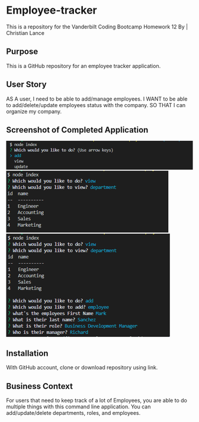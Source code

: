 # Employee-tracker
This is a repository for the Vanderbilt Coding Bootcamp Homework 12
By | Christian Lance


## Purpose
This is a GitHub repository for an employee tracker application. 


## User Story
AS A user, I need to be able to add/manage employees.
I WANT to be able to add/delete/update employees status with the company.
SO THAT I can organize my company.


## Screenshot of Completed Application

![Employee Tracker Demo](images/image1.PNG)
![Employee Tracker Demo](images/image2.PNG)
![Employee Tracker Demo](images/image3.PNG)



## Installation

With GitHub account, clone or download repository using link. 


## Business Context
For users that need to keep track of a lot of Employees, you are able to do multiple things with this
command line application. You can add/update/delete departments, roles, and employees.